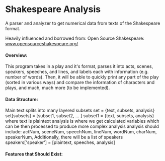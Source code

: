 # Shakespeare Analysis
A parser and analyzer to get numerical data from texts of the Shakespeare format.

Heavily influenced and borrowed from:
Open Source Shakespeare:  www.opensourceshakespeare.org/

#### Overview:
This program takes in a play and it's format, parses it into acts, scenes, speakers, speeches, and lines, and labels each with information (e.g. number of words). Then, it will be able to quickly print any part of the play (sorted in various ways) and compare the information of characters and plays, and much, much more (to be implemented).

#### Data Structure:
Main text splits into many layered subsets
  set = {text, subsets, analysis}
  set[subsets] = [subset1, subset2, ... ]
  subset1 = {text, subsets, analysis}
  where text is plaintext
  analysis is where we get calculated variables which can be then processed to produce more complex analysis
  analysis should include:
    actNum, sceneNum, speechNum, lineNum, wordNum, charNum, speakerNum,
Additionally, there will be a list of speakers 
  speakers['speaker'] = [plaintext, speeches, analysis]

#### Features that Should Exist:

